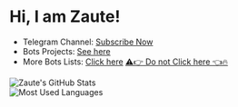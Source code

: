 # Hi, I am Zaute!

- Telegram Channel: [Subscribe Now](https:telegram.dog/zautekm)
- Bots Projects: [See here](https://t.me/c/1481808444/134)
- More Bots Lists: [Click here](https://t.me/c/1389316277/37)
 [⚠️👉 Do not Click here 👈🔥](https://t.me/iZaute/6)

![Zaute's GitHub Stats](https://github-readme-stats.vercel.app/api?username=ZauteKm&show_icons=true&include_all_commits=true&theme=vue-dark)  
![Most Used Languages](https://github-readme-stats.vercel.app/api/top-langs/?username=zautekm&exclude_repo=swype-patch&theme=vue-dark&layout=compact)  
